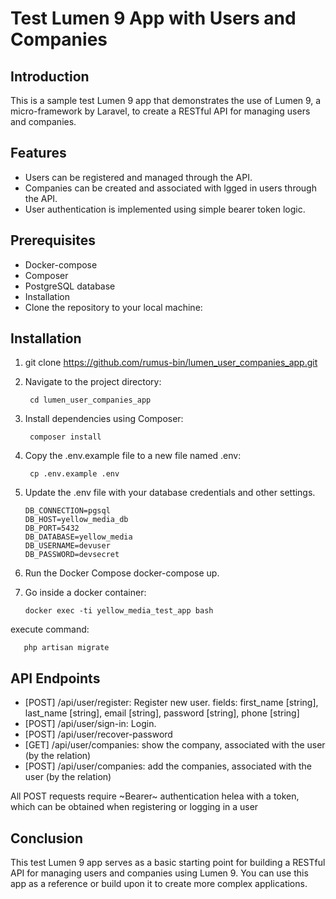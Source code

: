 # Test Lumen 9 App with Users and Companies
## Introduction
This is a sample test Lumen 9 app that demonstrates the use of Lumen 9, a micro-framework by Laravel, to create a RESTful API for managing users and companies.

## Features
- Users can be registered and managed through the API.
- Companies can be created and associated with lgged in users through the API.
- User authentication is implemented using simple bearer token logic.
## Prerequisites
- Docker-compose
- Composer
- PostgreSQL database
- Installation
- Clone the repository to your local machine:

## Installation

1. git clone https://github.com/rumus-bin/lumen_user_companies_app.git

2. Navigate to the project directory:


        cd lumen_user_companies_app


3. Install dependencies using Composer:

        composer install


4. Copy the .env.example file to a new file named .env:

        cp .env.example .env

5. Update the .env file with your database credentials and other settings.

       DB_CONNECTION=pgsql
       DB_HOST=yellow_media_db
       DB_PORT=5432
       DB_DATABASE=yellow_media
       DB_USERNAME=devuser
       DB_PASSWORD=devsecret

6. Run the Docker Compose docker-compose up.

7. Go inside a docker container:

       docker exec -ti yellow_media_test_app bash
    
execute command:

       php artisan migrate

## API Endpoints
- [POST] /api/user/register: Register new user.
fields: first_name [string], last_name [string], email [string], password [string], phone [string]
- [POST] /api/user/sign-in: Login.
- [POST] /api/user/recover-password
- [GET] /api/user/companies: show the company, associated with the user (by the relation)
- [POST] /api/user/companies: add the companies, associated with the user (by the relation)

All POST requests require ~Bearer~ authentication helea with a token, which can be obtained when registering or logging in a user


## Conclusion
This test Lumen 9 app serves as a basic starting point for building a RESTful API for managing users and companies using Lumen 9. You can use this app as a reference or build upon it to create more complex applications.



